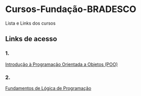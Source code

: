 # Cursos-Fundação-BRADESCO
Lista e Links dos cursos



## Links de acesso

### 1. 
[ Introdução à Programação Orientada a Objetos (POO) ](https://lms.ev.org.br/mpls/Web/Portal/Main/Home.aspx)


### 2.
[
Fundamentos de Lógica de Programação](https://lms.ev.org.br/mpls/Web/Portal/Main/Home.aspx)

